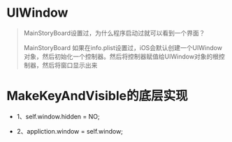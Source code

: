 # UIWindow

> MainStoryBoard设置过，为什么程序启动过就可以看到一个界面？
>
> MainStoryBoard 如果在info.plist设置过，iOS会默认创建一个UIWindow对象，然后初始化一个控制器。然后将控制器赋值给UIWindow对象的根控制器，然后将窗口显示出来

 





# MakeKeyAndVisible的底层实现



* 1、self.window.hidden = NO;

* 2、appliction.window = self.window;





